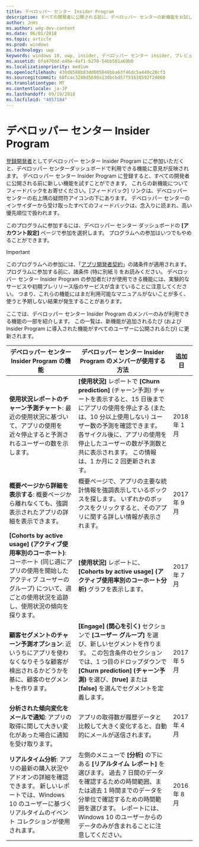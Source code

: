 ```yaml
---
title: デベロッパー センター Insider Program
description: すべての開発者に公開される前に、デベロッパー センターの新機能をお試しになり、ご意見をお聞かせください。
author: JnHs
ms.author: wdg-dev-content
ms.date: 06/01/2018
ms.topic: article
ms.prod: windows
ms.technology: uwp
keywords: windows 10, uwp, insider, デベロッパー センター insider, プレビュー機能
ms.assetid: 6fa470dd-e46e-4af1-b278-54bb501a69b0
ms.localizationpriority: medium
ms.openlocfilehash: 430d8588b83dd605848bba63f46dc5a440c28cf3
ms.sourcegitcommit: 68fcac3288d5698a13dbcbd57f51b30592f24860
ms.translationtype: MT
ms.contentlocale: ja-JP
ms.lasthandoff: 09/19/2018
ms.locfileid: "4057184"
---
```

# <a name="dev-center-insider-program"></a>デベロッパー センター Insider Program

[登録開発者](http://go.microsoft.com/fwlink/?LinkID=615100)としてデベロッパー センター Insider Program にご参加いただくと、デベロッパー センターダッシュボードで利用できる機能に意見が反映されます。 デベロッパー センター Insider Program に登録すると、すべての開発者に公開される前に新しい機能を試すことができます。 これらの新機能についてフィードバックをお寄せください。[フィードバック] リンクは、デベロッパー センターの右上隅の疑問符アイコンの下にあります。 デベロッパー センターのインサイダーから受け取ったすべてのフィードバックは、念入りに読まれ、高い優先順位で扱われます。

このプログラムに参加するには、デベロッパー センター ダッシュボードの **[アカウント設定]** ページで参加を選択します。 プログラムへの参加はいつでもやめることができます。

> [!IMPORTANT]
> このプログラムへの参加には、「[アプリ開発者契約](https://docs.microsoft.com/legal/windows/agreements/app-developer-agreement)」の諸条件が適用されます。 プログラムに参加する前に、諸条件 (特に別紙 I) をお読みください。 デベロッパー センター Insider Program の参加者だけが使用できる機能には、実験的なサービスや初期プレリリース版のサービスが含まていることに注意してください。 つまり、これらの機能にはまだ利用可能なマニュアルがないことが多く、使うと予期しない結果が発生することがあります。

ここでは、デベロッパー センター Insider Program のメンバーのみが利用できる機能の一部を紹介します。 この一覧は、新機能が追加されるたび (および Insider Program に導入された機能がすべてのユーザーに公開されるたび) に更新されます。

| デベロッパー センター Insider Program の機能   | デベロッパー センター Insider Program のメンバーが使用する方法 | 追加日 |
|--------------------------------------|------------------------------------|------------|
|**使用状況レポートのチャーン予測チャート**: 最近の使用状況に基づいて、アプリの使用を近々停止すると予測されるユーザーの数を示します。 | **[使用状況]** レポートで **[Churn prediction]** (チャーン予測) チャートを表示すると、15 日後までにアプリの使用を停止する (または、10 分以上使用しない) ユーザー数の予測を確認できます。 各サイクル後に、アプリの使用を停止したユーザーの数が予測数と共に表示されます。 この情報は、1 か月に 2 回更新されます。  | 2018 年 1 月 |
|**概要ページから詳細を表示する**: 概要ページから離れなくても、強調表示されたアプリの詳細を表示できます。 | 概要ページで、アプリの主要な統計情報を強調表示しているボックスを探します。 いずれかのボックスをクリックすると、そのアプリに関する詳しい情報が表示されます。 | 2017 年 9 月 |
|**[Cohorts by active usage] (アクティブ使用率別のコーホート)**: コーホート (同じ週にアプリの使用を開始したアクティブ ユーザーのグループ) について、週ごとの使用状況を追跡し、使用状況の傾向を探ります。  | **[使用状況]** レポートに、**[Cohorts by active usage] (アクティブ使用率別のコーホート分析)** グラフを表示します。  |2017 年 7 月|
|**顧客セグメントのチャーン予測オプション**: 近いうちにアプリを使わなくなりそうな顧客が検出されるかどうかを基に、顧客のセグメントを作ります。  | **[Engage] (関心を引く)** セクションで **[ユーザー グループ]** を選び、新しいセグメントを作ります。 この包含条件のセクションでは、1 つ目のドロップダウンで **[Churn prediction] (チャーン予測)** を選び、**[true]** または **[false]** を選んでセグメントを定義します。 |2017 年 5 月|
|**分析された傾向変化をメールで通知**: アプリの取得に関して大きい変化があった場合に通知を受け取ります。 | アプリの取得数が履歴データと比較して大きく変化すると、自動的にメールが送信されます。 |2017 年 4 月|
|**リアルタイム分析**: アプリの最新の購入状況やアドオンの詳細を確認できます。 新しいレポートでは、Windows 10 のユーザーに基づくリアルタイムのイベント コレクションが使用されます。 | 左側のメニューで **[分析]** の下にある **[リアルタイム レポート]** を選びます。 過去 7 日間のデータを確認するための時間範囲、または過去 1 時間までのデータを分単位で確認するための時間範囲を選びます。 レポートには、Windows 10 のユーザーからのデータのみが含まれることに注意してください。  |2016 年 8 月|
